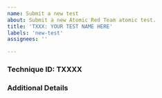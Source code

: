 ```yaml
---
name: Submit a new test
about: Submit a new Atomic Red Team atomic test.
title: 'TXXX: YOUR TEST NAME HERE'
labels: 'new-test'
assignees: ''

---
```

<!--
For reference, check out this article that explains how to properly submit a new atomic test: https://atomicredteam.io/contributing#how-to-contribute.
-->

### Technique ID: TXXXX

### Additional Details
<!--
Anything you'd like to share or explain that isn't represented in the contents of the YAML-based test definition. 
-->
